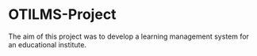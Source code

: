 # OTILMS-Project
The aim of this project was to develop a learning management system for an educational institute.
